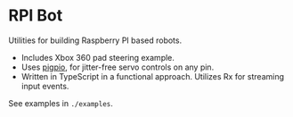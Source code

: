 # RPI Bot

Utilities for building Raspberry PI based robots.

- Includes Xbox 360 pad steering example.
- Uses [pigpio](https://github.com/fivdi/pigpio), for jitter-free servo controls on any pin.
- Written in TypeScript in a functional approach. Utilizes Rx for streaming input events.

See examples in `./examples`.
